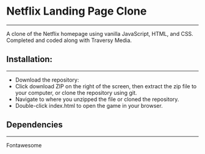 # Netflix Landing Page Clone
---
A clone of the Netflix homepage using vanilla JavaScript, HTML, and CSS. Completed and coded along with Traversy Media.

## Installation:
---
* Download the repository:
* Click download ZIP on the right of the screen, then extract the zip file to your computer, or clone the repository using git.
* Navigate to where you unzipped the file or cloned the repository.
* Double-click index.html to open the game in your browser.

## Dependencies
---
Fontawesome
